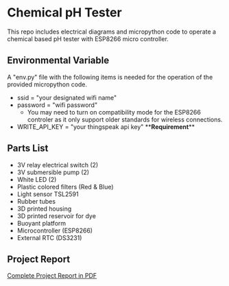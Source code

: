 # Chemical pH Tester
This repo includes electrical diagrams and micropython code to operate a chemical based pH tester with ESP8266 micro controller.

## Environmental Variable
A "env.py" file with the following items is needed for the operation of the provided micropython code.
* ssid = "your designated wifi name"
* password = "wifi password"
  * You may need to turn on compatibility mode for the ESP8266 controler as it only support older standards for wireless connections.
* WRITE_API_KEY = "your thingspeak api key"      \*\***Requirement**\*\*

## Parts List
* 3V relay electrical switch (2)
* 3V submersible pump (2)
* White LED (2)
* Plastic colored filters (Red & Blue)
* Light sensor TSL2591
* Rubber tubes
* 3D printed housing
* 3D printed reservoir for dye
* Buoyant platform
* Microcontroller (ESP8266)
* External RTC (DS3231)

## Project Report
[Complete Project Report in PDF](ProjectReport.pdf)
